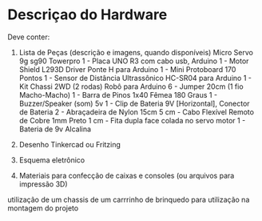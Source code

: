 # Descriçao do Hardware

Deve conter:

1) Lista de Peças (descrição e imagens, quando disponíveis)
Micro Servo 9g sg90 Towerpro 1 - Placa UNO R3 com cabo usb, Arduino 1 - Motor Shield L293D Driver Ponte H para Arduino 1 - Mini Protoboard 170 Pontos 1 - Sensor de Distância Ultrassônico HC-SR04 para Arduino 1 - Kit Chassi 2WD (2 rodas) Robô para Arduino 6 - Jumper 20cm (1 fio Macho-Macho) 1 - Barra de Pinos 1x40 Fêmea 180 Graus 1 - Buzzer/Speaker (som) 5v 1 - Clip de Bateria 9V [Horizontal], Conector de Bateria 2 - Abraçadeira de Nylon 15cm 5 cm - Cabo Flexível Remoto de Cobre 1mm Preto 1 cm - Fita dupla face colada no servo motor 1 - Bateria de 9v Alcalina

2) Desenho Tinkercad ou Fritzing


3) Esquema eletrônico

4) Materiais para confecção de caixas e consoles (ou arquivos para impressão 3D)

utilização de um chassis de um carrrinho de brinquedo para utilização na montagem do projeto 
